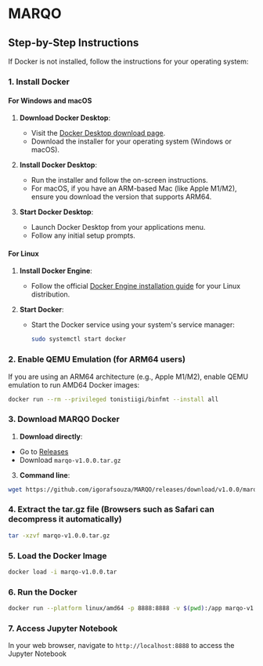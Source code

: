 # MARQO

## Step-by-Step Instructions

If Docker is not installed, follow the instructions for your operating system:

### 1. Install Docker

#### For Windows and macOS

1. **Download Docker Desktop**:
   - Visit the [Docker Desktop download page](https://www.docker.com/products/docker-desktop).
   - Download the installer for your operating system (Windows or macOS).

2. **Install Docker Desktop**:
   - Run the installer and follow the on-screen instructions.
   - For macOS, if you have an ARM-based Mac (like Apple M1/M2), ensure you download the version that supports ARM64.

3. **Start Docker Desktop**:
   - Launch Docker Desktop from your applications menu.
   - Follow any initial setup prompts.

#### For Linux

1. **Install Docker Engine**:
   - Follow the official [Docker Engine installation guide](https://docs.docker.com/engine/install/) for your Linux distribution.

2. **Start Docker**:
   - Start the Docker service using your system's service manager:

     ```sh
     sudo systemctl start docker
     ```

### 2. Enable QEMU Emulation (for ARM64 users)

If you are using an ARM64 architecture (e.g., Apple M1/M2), enable QEMU emulation to run AMD64 Docker images:

```sh
docker run --rm --privileged tonistiigi/binfmt --install all
```

### 3. Download MARQO Docker

1. **Download directly**:
  - Go to [Releases](https://github.com/igorafsouza/MARQO/releases)
  - Download `marqo-v1.0.0.tar.gz`

3. **Command line**:
  ```sh
  wget https://github.com/igorafsouza/MARQO/releases/download/v1.0.0/marqo-v1.0.0.tar.gz
  ```

### 4. Extract the tar.gz file (Browsers such as Safari can decompress it automatically)
  ```sh
  tar -xzvf marqo-v1.0.0.tar.gz
  ```

### 5. Load the Docker Image
  ```sh
  docker load -i marqo-v1.0.0.tar
  ```

### 6. Run the Docker
  ```sh
  docker run --platform linux/amd64 -p 8888:8888 -v $(pwd):/app marqo-v1.0.0:latest
  ```

### 7. Access Jupyter Notebook
  In your web browser, navigate to `http://localhost:8888` to access the Jupyter Notebook 
